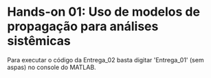 # Hands-on 01: Uso de modelos de propagação para análises sistêmicas

Para executar o código da Entrega_02 basta digitar 'Entrega_01' (sem aspas) no console do MATLAB.
